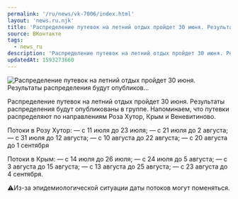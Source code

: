 ```yaml
---
permalink: '/ru/news/vk-7006/index.html'
layout: 'news.ru.njk'
title: 'Распределение путевок на летний отдых пройдет 30 июня. Результаты распределения будут опубликов…'
source: ВКонтакте
tags:
  - news_ru
description: 'Распределение путевок на летний отдых пройдет 30 июня. Результаты распределения будут опубликов…'
updatedAt: 1593273660
---
```

![Распределение путевок на летний отдых пройдет 30 июня. Результаты распределения будут опубликов…](https://sun9-33.userapi.com/impg/c857620/v857620793/213dbb/1wD2Zg0a_oM.jpg?size=1280x960&quality=96&proxy=1&sign=88bac74552da8741849c415522c457de&c_uniq_tag=7R9Q2SRqXiMdcewhvZnr6MnwnrxMpxPweDC9GymVOE8&type=album)

Распределение путевок на летний отдых пройдет 30 июня. Результаты распределения будут опубликованы в группе. Напоминаем, что путевки распределяют по направлениям Роза Хутор, Крым и Веневитиново.

Потоки в Розу Хутор:
— с 11 июля до 23 июля;
— с 21 июля до 2 августа;
— с 31 июля до 12 августа;
— с 10 августа до 22 августа;
— с 20 августа до 1 сентября

Потоки в Крым:
— с 14 июля до 26 июля;
— с 24 июля до 5 августа;
— с 3 августа до 15 августа;
— с 13 августа до 25 августа;
— с 23 августа до 4 сентября.

⚠Из-за эпидемиологической ситуации даты потоков могут поменяться.
